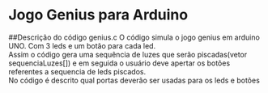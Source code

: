 # Jogo Genius para Arduino

##Descrição do código genius.c
O código simula o jogo genius em arduino UNO. Com 3 leds e um botão para cada led.</br>
Assim o código gera uma sequência de luzes que serão piscadas(vetor sequenciaLuzes[]) e em seguida o usuário deve apertar os botões referentes a sequencia de leds piscados.</br>
No código é descrito qual portas deverão ser usadas para os  leds e botões</br>
